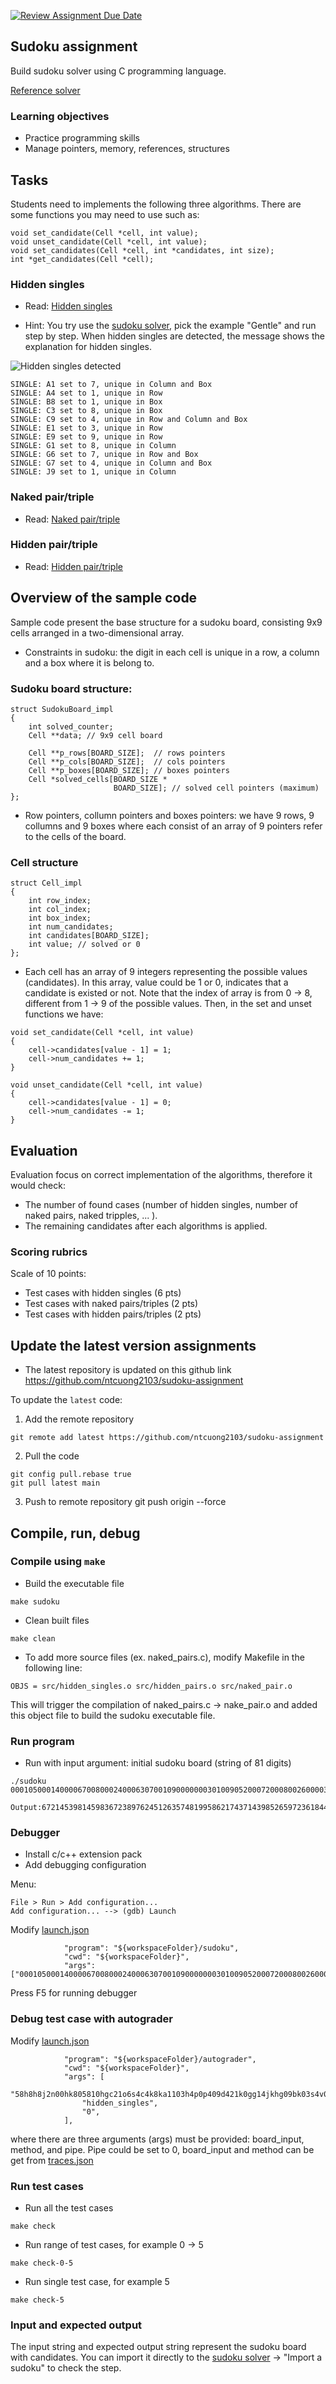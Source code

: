 [![Review Assignment Due Date](https://classroom.github.com/assets/deadline-readme-button-24ddc0f5d75046c5622901739e7c5dd533143b0c8e959d652212380cedb1ea36.svg)](https://classroom.github.com/a/B-8axr9_)
## Sudoku assignment

Build sudoku solver using C programming language.

[Reference solver](https://www.sudokuwiki.org/sudoku.htm)


### Learning objectives
- Practice programming skills
- Manage pointers, memory, references, structures

## Tasks

Students need to implements the following three algorithms. There are some functions you may need to use such as:

```
void set_candidate(Cell *cell, int value);
void unset_candidate(Cell *cell, int value);
void set_candidates(Cell *cell, int *candidates, int size);
int *get_candidates(Cell *cell);
```

### Hidden singles

- Read: [Hidden singles](https://www.sudokuwiki.org/Getting_Started) 

- Hint: You try use the [sudoku solver](https://www.sudokuwiki.org/sudoku.htm), pick the example "Gentle" and run step by step. When hidden singles are detected, the message shows the explanation for hidden singles.

![Hidden singles detected](hidden_singles.png)

```
SINGLE: A1 set to 7, unique in Column and Box
SINGLE: A4 set to 1, unique in Row
SINGLE: B8 set to 1, unique in Box
SINGLE: C3 set to 8, unique in Box
SINGLE: C9 set to 4, unique in Row and Column and Box
SINGLE: E1 set to 3, unique in Row
SINGLE: E9 set to 9, unique in Row
SINGLE: G1 set to 8, unique in Column
SINGLE: G6 set to 7, unique in Row and Box
SINGLE: G7 set to 4, unique in Column and Box
SINGLE: J9 set to 1, unique in Column
``` 


### Naked pair/triple

- Read: [Naked pair/triple](https://www.sudokuwiki.org/Naked_Candidates) 
### Hidden pair/triple

- Read: [Hidden pair/triple](https://www.sudokuwiki.org/Hidden_Candidates) 


## Overview of the sample code
Sample code present the base structure for a sudoku board, consisting 9x9 cells arranged in a two-dimensional array.

- Constraints in sudoku: the digit in each cell is unique in a row, a column and a box where it is belong to.

### Sudoku board structure:
```
struct SudokuBoard_impl
{
    int solved_counter;
    Cell **data; // 9x9 cell board

    Cell **p_rows[BOARD_SIZE];  // rows pointers
    Cell **p_cols[BOARD_SIZE];  // cols pointers
    Cell **p_boxes[BOARD_SIZE]; // boxes pointers
    Cell *solved_cells[BOARD_SIZE *
                       BOARD_SIZE]; // solved cell pointers (maximum)
};
```
- Row pointers, collumn pointers and boxes pointers: we have 9 rows, 9 collumns and 9 boxes where each consist of an array of 9 pointers refer to the cells of the board.


### Cell structure
```
struct Cell_impl
{
    int row_index;
    int col_index;
    int box_index;
    int num_candidates;
    int candidates[BOARD_SIZE];
    int value; // solved or 0
};
```
- Each cell has an array of 9 integers representing the possible values (candidates). In this array, value could be 1 or 0, indicates that a candidate is existed or not. Note that the index of array is from 0 -> 8, different from 1 -> 9 of the possible values. Then, in the set and unset functions we have: 

```
void set_candidate(Cell *cell, int value)
{
    cell->candidates[value - 1] = 1;
    cell->num_candidates += 1;
}

void unset_candidate(Cell *cell, int value)
{
    cell->candidates[value - 1] = 0;
    cell->num_candidates -= 1;
}
```

## Evaluation

Evaluation focus on correct implementation of the algorithms, therefore it would check:
- The number of found cases (number of hidden singles, number of naked pairs, naked tripples, ... ). 
- The remaining candidates after each algorithms is applied.

### Scoring rubrics

Scale of 10 points:

- Test cases with hidden singles (6 pts)
- Test cases with naked pairs/triples (2 pts)
- Test cases with hidden pairs/triples (2 pts)

## Update the latest version assignments

- The latest repository is updated on this github link 
https://github.com/ntcuong2103/sudoku-assignment

To update the `latest` code:

1. Add the remote repository
```
git remote add latest https://github.com/ntcuong2103/sudoku-assignment
```
2. Pull the code
```
git config pull.rebase true
git pull latest main
```
3. Push to remote repository
git push origin --force

## Compile, run, debug

### Compile using `make`

- Build the executable file
```
make sudoku
```
- Clean built files
```
make clean
```
- To add more source files (ex. naked_pairs.c), modify Makefile in the following line:
```
OBJS = src/hidden_singles.o src/hidden_pairs.o src/naked_pair.o
```
This will trigger the compilation of naked_pairs.c -> nake_pair.o and added this object file to build the sudoku executable file. 

### Run program

- Run with input argument: initial sudoku board (string of 81 digits)
```
./sudoku 000105000140000670080002400063070010900000003010090520007200080026000035000409000

Output:672145398145983672389762451263574819958621743714398526597236184426817935831459267
```

### Debugger

- Install c/c++ extension pack
- Add debugging configuration

Menu:
```
File > Run > Add configuration...
Add configuration... --> (gdb) Launch
```
Modify [launch.json](.vscode/launch.json)

```
            "program": "${workspaceFolder}/sudoku",
            "cwd": "${workspaceFolder}",
            "args": ["000105000140000670080002400063070010900000003010090520007200080026000035000409000"],
```

Press F5 for running debugger

### Debug test case with autograder

Modify [launch.json](.vscode/launch.json)

```
            "program": "${workspaceFolder}/autograder",
            "cwd": "${workspaceFolder}",
            "args": [
                "58h8h8j2n00hk805810hgc21o6s4c4k8ka1103h4p0p409d421k0gg14jkhg09bk03s4v0i41c8141343434030hi41c3u1q41bkg18cb824901g05r003f0ogq009g10q8qa4a4ac11a24121419a0hp49co4o2g6",
                "hidden_singles",
                "0",
            ],
```

where there are three arguments (args) must be provided: board_input, method, and pipe. Pipe could be set to 0, board_input and method can be get from [traces.json](test/traces.json)


### Run test cases

- Run all the test cases
```
make check
```
- Run range of test cases, for example 0 -> 5
```
make check-0-5
```
- Run single test case, for example 5
```
make check-5
```

### Input and expected output

The input string and expected output string represent the sudoku board with candidates. You can import it directly to the [sudoku solver](https://www.sudokuwiki.org/sudoku.htm) -> "Import a sudoku" to check the step.

